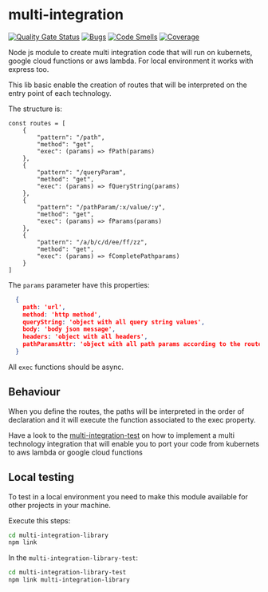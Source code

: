 # multi-integration

[![Quality Gate Status](https://sonarcloud.io/api/project_badges/measure?project=69338b20-fd5f-439d-bf2c-2b1473ca5712&metric=alert_status)](https://sonarcloud.io/dashboard?id=69338b20-fd5f-439d-bf2c-2b1473ca5712)
[![Bugs](https://sonarcloud.io/api/project_badges/measure?project=69338b20-fd5f-439d-bf2c-2b1473ca5712&metric=bugs)](https://sonarcloud.io/dashboard?id=69338b20-fd5f-439d-bf2c-2b1473ca5712)
[![Code Smells](https://sonarcloud.io/api/project_badges/measure?project=69338b20-fd5f-439d-bf2c-2b1473ca5712&metric=code_smells)](https://sonarcloud.io/dashboard?id=69338b20-fd5f-439d-bf2c-2b1473ca5712)
[![Coverage](https://sonarcloud.io/api/project_badges/measure?project=69338b20-fd5f-439d-bf2c-2b1473ca5712&metric=coverage)](https://sonarcloud.io/dashboard?id=69338b20-fd5f-439d-bf2c-2b1473ca5712)

Node js module to create multi integration code that will run on kubernets, google cloud functions or aws lambda. For local environment it works with express too.

This lib basic enable the creation of routes that will be interpreted on the entry point of each technology.

The structure is:

```node
const routes = [
    {
        "pattern": "/path",
        "method": "get",
        "exec": (params) => fPath(params)
    },
    {
        "pattern": "/queryParam",
        "method": "get",
        "exec": (params) => fQueryString(params)
    },
    {
        "pattern": "/pathParam/:x/value/:y",
        "method": "get",
        "exec": (params) => fParams(params)
    },
    {
        "pattern": "/a/b/c/d/ee/ff/zz",
        "method": "get",
        "exec": (params) => fCompletePathparams)
    }
]
```

The `params` parameter have this properties:
```json
  {
    path: 'url',
    method: 'http method',
    queryString: 'object with all query string values',
    body: 'body json message',
    headers: 'object with all headers',
    pathParamsAttr: 'object with all path params according to the route defined'
  }
```

All `exec` functions should be async.

## Behaviour

When you define the routes, the paths will be interpreted in the order of declaration and it will execute the function associated to the exec property.

Have a look to the [multi-integration-test](https://github.com/brunopenso/multi-integration-library-test) on how to implement a multi technology integration that will enable you to port your code from kubernets to aws lambda or google cloud functions

## Local testing

To test in a local environment you need to make this module available for other projects in your machine.

Execute this steps:

```bash
cd multi-integration-library
npm link
```

In the `multi-integration-library-test`:

```bash
cd multi-integration-library-test
npm link multi-integration-library
```
